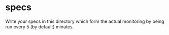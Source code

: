 # specs

Write your specs in this directory which form the actual monitoring by being run every 5 (by default) minutes.